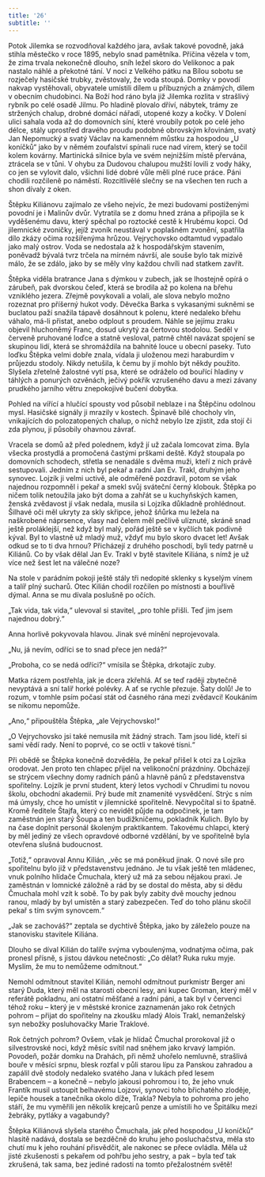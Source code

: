 ```yaml
---
title: '26'
subtitle: ''
---
```


Potok Jilemka se rozvodňoval každého jara, avšak takové povodně, jaká stihla městečko v roce 1895, nebylo snad pamětníka. Příčina vězela v tom, že zima trvala nekonečně dlouho, sníh ležel skoro do Velikonoc a pak nastalo náhlé a překotné tání. V noci z Velkého pátku na Bílou sobotu se rozječely hasičské trubky, zvěstovaly, že voda stoupá. Domky v povodí nakvap vystěhovali, obyvatele umístili dílem u příbuzných a známých, dílem v obecním chudobinci. Na Boží hod ráno byla již Jilemka rozlita v strašlivý rybník po celé osadě Jilmu. Po hladině plovalo dříví, nábytek, trámy ze stržených chalup, drobné domácí nářadí, utopené kozy a kočky. V Dolení ulici sahala voda až do domovních síní, které vroubily potok po celé jeho délce, stály uprostřed dravého proudu podobné obrovským křovinám, svatý Jan Nepomucký a svatý Václav na kamenném můstku za hospodou „U koníčků“ jako by v němém zoufalství spínali ruce nad vírem, který se točil kolem kovárny. Martinická silnice byla ve svém nejnižším místě přervána, ztrácela se v tůni. V ohybu za Dudovou chalupou mužští lovili z vody háky, co jen se vylovit dalo, všichni lidé dobré vůle měli plné ruce práce. Páni chodili rozčileně po náměstí. Rozcitlivělé slečny se na všechen ten ruch a shon dívaly z oken.

Štěpku Kiliánovu zajímalo ze všeho nejvíc, že mezi budovami postiženými povodní je i Malinův dvůr. Vytratila se z domu hned zrána a připojila se k vyděšenému davu, který spěchal po roztocké cestě k Hrubému kopci. Od jilemnické zvoničky, jejíž zvoník neustával v poplašném zvonění, spatřila dílo zkázy očima rozšířenýma hrůzou. Vejrychovsko odtamtud vypadalo jako malý ostrov. Voda se nedostala až k hospodářským stavením, poněvadž bývalá tvrz trčela na mírném návrší, ale souše bylo tak mizivě málo, že se zdálo, jako by se měly vlny každou chvíli nad statkem zavřít.

Štěpka viděla bratrance Jana s dýmkou v zubech, jak se lhostejně opírá o zárubeň, pak dvorskou čeleď, která se brodila až po kolena na břehu vzniklého jezera. Zřejmě povykovali a volali, ale slova nebylo možno rozeznat pro příšerný hukot vody. Děvečka Barka s vykasanými sukněmi se buclatou paží snažila tápavě dosáhnout k polenu, které nedaleko břehu váhalo, má-li přistat, anebo odplout s proudem. Náhle se jejímu zraku objevil hluchoněmý Franc, dosud ukrytý za čertovou stodolou. Seděl v červeně pruhované loďce a statně vesloval, patrně chtěl navázat spojení se skupinou lidí, která se shromáždila na bahnité louce u obecní paseky. Tuto loďku Štěpka velmi dobře znala, vídala ji uloženou mezi haraburdím v průjezdu stodoly. Nikdy netušila, k čemu by jí mohlo být někdy použito. Slyšela zřetelně žalostné vytí psa, které se odráželo od bouřící hladiny v táhlých a ponurých ozvěnách, ječivý pokřik vzrušeného davu a mezi závany prudkého jarního větru znepokojivé bučení dobytka.

Pohled na vířící a hlučící spousty vod působil neblaze i na Štěpčinu odolnou mysl. Hasičské signály ji mrazily v kostech. Špinavě bílé chocholy vln, vnikajících do polozatopených chalup, o nichž nebylo lze zjistit, zda stojí či zda plynou, jí působily ohavnou závrať.

Vracela se domů až před polednem, když jí už začala lomcovat zima. Byla všecka prostydlá a promočená častými prškami deště. Když stoupala po domovních schodech, střetla se nenadále s dvěma muži, kteří z nich právě sestupovali. Jedním z nich byl pekař a radní Jan Ev. Trakl, druhým jeho synovec. Lojzík ji velmi uctivě, ale odměřeně pozdravil, potom se však najednou rozpomněl i pekař a smekl svůj sváteční černý klobouk. Štěpka po ničem tolik netoužila jako být doma a zahřát se u kuchyňských kamen, ženská zvědavost jí však nedala, musila si Lojzíka důkladně prohlédnout. Šilhavé oči měl ukryty za skly skřipce, jehož šňůrka mu ležela na naškrobené náprsence, vlasy nad čelem měl pečlivě ulíznuté, skráně snad ještě proláklejší, než když byl malý, pořád ještě se v kyčlích tak podivně kýval. Byl to vlastně už mladý muž, vždyť mu bylo skoro dvacet let! Avšak odkud se to ti dva hrnou? Přicházejí z druhého poschodí, byli tedy patrně u Kiliánů. Co by však dělal Jan Ev. Trakl v bytě stavitele Kiliána, s nímž je už více než šest let na válečné noze?

Na stole v parádním pokoji ještě stály tři nedopité sklenky s kyselým vínem a talíř plný sucharů. Otec Kilián chodil rozčilen po místnosti a bouřlivě dýmal. Anna se mu dívala poslušně po očích.

„Tak vida, tak vida,“ ulevoval si stavitel, „pro tohle přišli. Teď jim jsem najednou dobrý.“

Anna horlivě pokyvovala hlavou. Jinak své mínění neprojevovala.

„Nu, já nevím, odříci se to snad přece jen nedá?“

„Proboha, co se nedá odříci?“ vmísila se Štěpka, drkotajíc zuby.

Matka rázem postřehla, jak je dcera zkřehlá. Ať se teď raději zbytečně nevyptává a sní talíř horké polévky. A ať se rychle přezuje. Šaty dolů! Je to rozum, v tomhle psím počasí stát od časného rána mezi zvědavci! Koukáním se nikomu nepomůže.

„Ano,“ připouštěla Štěpka, „ale Vejrychovsko!“

„O Vejrychovsko jsi také nemusila mít žádný strach. Tam jsou lidé, kteří si sami vědí rady. Není to poprvé, co se octli v takové tísni.“

Při obědě se Štěpka konečně dozvěděla, že pekař přišel k otci za Lojzíka orodovat. Jen proto ten chlapec přijel na velikonoční prázdniny. Obcházejí se strýcem všechny domy radních pánů a hlavně pánů z představenstva spořitelny. Lojzík je první student, který letos vychodí v Chrudimi tu novou školu, obchodní akademii. Prý bude mít znamenité vysvědčení. Strýc s ním má úmysly, chce ho umístit v jilemnické spořitelně. Nevypočítal si to špatně. Kromě ředitele Štajfa, který co nevidět půjde na odpočinek, je tam zaměstnán jen starý Šoupa a ten budižkničemu, pokladník Kulich. Bylo by na čase doplnit personál školeným praktikantem. Takovému chlapci, který by měl jediný ze všech opravdové odborné vzdělání, by ve spořitelně byla otevřena slušná budoucnost.

„Totiž,“ opravoval Annu Kilián, „věc se má poněkud jinak. O nové síle pro spořitelnu bylo již v představenstvu jednáno. Je tu však ještě ten mládenec, vnuk polního hlídače Čmuchala, který už má za sebou nějakou praxi. Je zaměstnán v lomnické záložně a rád by se dostal do města, aby si dědu Čmuchala mohl vzít k sobě. To by pak byly zabity dvě mouchy jednou ranou, mladý by byl umístěn a starý zabezpečen. Teď do toho plánu skočil pekař s tím svým synovcem.“

„Jak se zachováš?“ zeptala se dychtivě Štěpka, jako by záleželo pouze na stanovisku stavitele Kiliána.

Dlouho se díval Kilián do talíře svýma vyboulenýma, vodnatýma očima, pak pronesl přísně, s jistou dávkou netečnosti: „Co dělat? Ruka ruku myje. Myslím, že mu to nemůžeme odmítnout.“

Nemohl odmítnout stavitel Kilián, nemohl odmítnout purkmistr Berger ani starý Duda, který měl na starosti obecní lesy, ani kupec Groman, který měl v referátě pokladnu, ani ostatní měšťané a radní páni, a tak byl v červenci téhož roku – který je v městské kronice zaznamenán jako rok četných pohrom – přijat do spořitelny na zkoušku mladý Alois Trakl, nemanželský syn nebožky posluhovačky Marie Traklové.

Rok četných pohrom? Ovšem, však je hlídač Čmuchal prorokoval již o silvestrovské noci, když měsíc svítil nad sněhem jako krvavý lampión. Povodeň, požár domku na Drahách, při němž uhořelo nemluvně, strašlivá bouře v měsíci srpnu, blesk rozťal v půli starou lípu za Panskou zahradou a zapálil dvě stodoly nedaleko svatého Jana v lukách před lesem Brabencem – a konečně – nebylo jakousi pohromou i to, že jeho vnuk Frantík musil ustoupit belhavému Lojzovi, synovci toho břichatého zloděje, lepiče housek a tanečníka okolo díže, Trakla? Nebyla to pohroma pro jeho stáří, že mu vyměřili jen několik krejcarů penze a umístili ho ve Špitálku mezi žebráky, pytláky a vagabundy?

Štěpka Kiliánová slyšela starého Čmuchala, jak před hospodou „U koníčků“ hlasitě nadává, dostala se bezděčně do kruhu jeho posluchačstva, měla sto chutí mu k jeho rouhání přisvědčit, ale nakonec se přece ovládla. Měla už jisté zkušenosti s pekařem od pohřbu jeho sestry, a pak – byla teď tak zkrušená, tak sama, bez jediné radosti na tomto přežalostném světě!
